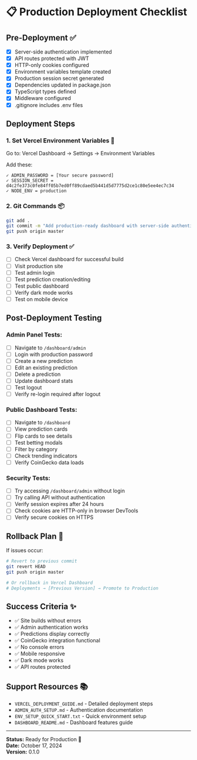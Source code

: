 # 📋 Production Deployment Checklist

## Pre-Deployment ✅

- [x] Server-side authentication implemented
- [x] API routes protected with JWT
- [x] HTTP-only cookies configured
- [x] Environment variables template created
- [x] Production session secret generated
- [x] Dependencies updated in package.json
- [x] TypeScript types defined
- [x] Middleware configured
- [x] .gitignore includes .env files

## Deployment Steps

### 1. Set Vercel Environment Variables 🔐

Go to: Vercel Dashboard → Settings → Environment Variables

Add these:

```
✓ ADMIN_PASSWORD = [Your secure password]
✓ SESSION_SECRET = d4c2fe373c0fe84ff05b7ed0ff89cdaed5b441d5d7775d2ce1c80e5ee4ec7c34
✓ NODE_ENV = production
```

### 2. Git Commands 📦

```bash
git add .
git commit -m "Add production-ready dashboard with server-side authentication"
git push origin master
```

### 3. Verify Deployment ✅

- [ ] Check Vercel dashboard for successful build
- [ ] Visit production site
- [ ] Test admin login
- [ ] Test prediction creation/editing
- [ ] Test public dashboard
- [ ] Verify dark mode works
- [ ] Test on mobile device

## Post-Deployment Testing

### Admin Panel Tests:
- [ ] Navigate to `/dashboard/admin`
- [ ] Login with production password
- [ ] Create a new prediction
- [ ] Edit an existing prediction
- [ ] Delete a prediction
- [ ] Update dashboard stats
- [ ] Test logout
- [ ] Verify re-login required after logout

### Public Dashboard Tests:
- [ ] Navigate to `/dashboard`
- [ ] View prediction cards
- [ ] Flip cards to see details
- [ ] Test betting modals
- [ ] Filter by category
- [ ] Check trending indicators
- [ ] Verify CoinGecko data loads

### Security Tests:
- [ ] Try accessing `/dashboard/admin` without login
- [ ] Try calling API without authentication
- [ ] Verify session expires after 24 hours
- [ ] Check cookies are HTTP-only in browser DevTools
- [ ] Verify secure cookies on HTTPS

## Rollback Plan 🔄

If issues occur:

```bash
# Revert to previous commit
git revert HEAD
git push origin master

# Or rollback in Vercel Dashboard
# Deployments → [Previous Version] → Promote to Production
```

## Success Criteria ✨

- ✅ Site builds without errors
- ✅ Admin authentication works
- ✅ Predictions display correctly
- ✅ CoinGecko integration functional
- ✅ No console errors
- ✅ Mobile responsive
- ✅ Dark mode works
- ✅ API routes protected

## Support Resources 📚

- `VERCEL_DEPLOYMENT_GUIDE.md` - Detailed deployment steps
- `ADMIN_AUTH_SETUP.md` - Authentication documentation
- `ENV_SETUP_QUICK_START.txt` - Quick environment setup
- `DASHBOARD_README.md` - Dashboard features guide

---

**Status:** Ready for Production 🚀  
**Date:** October 17, 2024  
**Version:** 0.1.0

